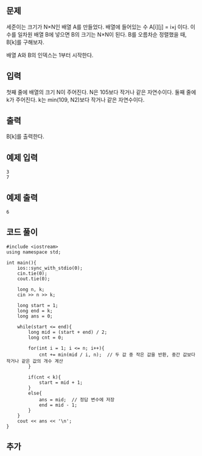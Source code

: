 ## 문제 
세준이는 크기가 N×N인 배열 A를 만들었다. 배열에 들어있는 수 A[i][j] = i×j 이다. 이 수를 일차원 배열 B에 넣으면 B의 크기는 N×N이 된다. B를 오름차순 정렬했을 때, B[k]를 구해보자.

배열 A와 B의 인덱스는 1부터 시작한다.
## 입력
첫째 줄에 배열의 크기 N이 주어진다. N은 105보다 작거나 같은 자연수이다. 둘째 줄에 k가 주어진다. k는 min(109, N2)보다 작거나 같은 자연수이다.


## 출력
B[k]를 출력한다.


## 예제 입력 
```
3
7
```

## 예제 출력  
```
6
```
## 코드 풀이
```
#include <iostream>
using namespace std;

int main(){
    ios::sync_with_stdio(0);
    cin.tie(0);
    cout.tie(0);
    
    long n, k;
    cin >> n >> k;
    
    long start = 1;
    long end = k;
    long ans = 0;
    
    while(start <= end){
        long mid = (start + end) / 2;
        long cnt = 0;
        
        for(int i = 1; i <= n; i++){
            cnt += min(mid / i, n);  // 두 값 중 작은 값을 반환, 중간 값보다 작거나 같은 값의 개수 계산
        }
        
        if(cnt < k){
            start = mid + 1;
        }
        else{
            ans = mid;  // 정답 변수에 저장
            end = mid - 1;
        }
    }
    cout << ans << '\n';
}
```
## 추가

